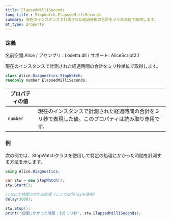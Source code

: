 ```yaml
---
title: ElapsedMilliSeconds
long_title : StopWatch.ElapsedMilliSeconds
summary: 現在のインスタンスで計測された経過時間の合計をミリ秒単位で取得します。
mt_type: property
---
```

### 定義
名前空間:Alice / アセンブリ : Losetta.dll / サポート: AliceScript2.1

現在のインスタンスで計測された経過時間の合計をミリ秒単位で取得します。

```cs title="AliceScript"
class Alice.Diagnostics.StopWatch;
readonly number ElapsedMilliSeconds;
```

|プロパティの値| |
|-|-|
|`number`| 現在のインスタンスで計測された経過時間の合計をミリ秒で表現した値。このプロパティは読み取り専用です。|

### 例
次の例では、StopWatchクラスを使用して特定の処理にかかった時間を計測する方法を示します。

```cs title="AliceScript"
using Alice.Diagnostics;

var stw = new StopWatch();
stw.Start();

//なにか時間のかかる処理（ここではdelayを使用）
delay(3000);

stw.Stop();
print("処理にかかった時間：{0}ミリ秒", stw.ElapsedMilliSeconds);
```